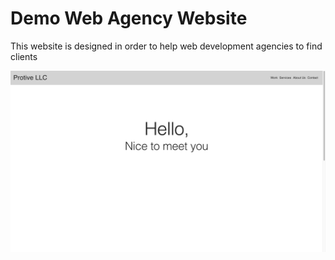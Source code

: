 # Demo Web Agency Website

This website is designed in order to help web development agencies to find clients

![Web Development Agency](./src/media/Homepage.png)
